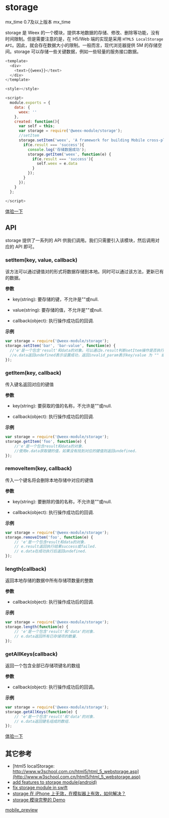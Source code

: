 # storage

mx_time 
	0.7及以上版本
mx_time 


storage 是 Weex 的一个模块，提供本地数据的存储、修改、删除等功能，没有时间限制。但是需要注意的是，在 H5/Web 端的实现是采用 `HTML5 LocalStorage API`。因此，就会存在数据大小的限制。一般而言，现代浏览器提供 5M 的存储空间。storage 可以存储一些关键数据，例如一些轻量的服务接口数据。
````javascript
<template>
  <div>
    <text>{{weex}}</text>
  </div>
</template>

<style></style>

<script>
  module.exports = {
    data: {
      weex: ''
    },
    created: function(){
      var self = this;
      var storage = require('@weex-module/storage');
      //setItem
      storage.setItem('weex', 'A framework for building Mobile cross-platform UI', function(e) {
        if(e.result === 'success'){
          console.log('存储数据成功');
          storage.getItem('weex', function(e) {
            if(e.result === 'success'){
              self.weex = e.data
            }
          });
        }
      });
    }
  };
  
</script>
````   
[体验一下](http://www.baidu.com?123=test)


## API  
storage 提供了一系列的 API 供我们调用。我们只需要引入该模块，然后调用对应的 API 即可。

### setItem(key, value, callback)

该方法可以通过键值对的形式将数据存储到本地。同时可以通过该方法，更新已有的数据。

**参数**

* key(string): 要存储的键，不允许是""或null.

* value(string): 要存储的值，不允许是""或null.

* callback(object): 执行操作成功后的回调.

**示例**

````javascript
var storage = require('@weex-module/storage');
storage.setItem('bar', 'bar-value', function(e) {
  //'e'是一个包含'result'和data的对象。可以通过e.result判断setItem操作是否执行成功。
  //e.data返回undefined表示设置成功，返回invalid_param表示key/value 为 "" 或者 null
});
````      

### getItem(key, callback)

传入键名返回对应的键值

**参数**

+ key(string): 要获取的值的名称，不允许是""或null.

+ callback(object): 执行操作成功后的回调.

**示例**

````javascript
var storage = require('@weex-module/storage');
storage.getItem('foo', function(e) {
	//'e'是一个包含result和data的对象.
	//使用e.data获取键的值，如果没有找到对应的键值则返回undefined.
});
````

### removeItem(key, callback)

传入一个键名将会删除本地存储中对应的键值

**参数**

* key(string): 要删除的值的名称，不允许是""或null.

* callback(object): 执行操作成功后的回调.

**示例**

````javascript
var storage = require('@weex-module/storage');
storage.removeItem('foo', function(e) {
	// 'e'是一个包含result和data的对象.
	// e.result返回执行结果success或failed.
	// e.data在成功执行后返回undefined.
});
````

### length(callback)

返回本地存储的数据中所有存储项数量的整数

**参数**

* callback(object): 执行操作成功后的回调.

**示例**

````javascript
var storage = require('@weex-module/storage');
storage.length(function(e) {
	// 'e'是一个包含'result'和'data'的对象.
	// e.data返回所有已存储项的数量.
});
````

### getAllKeys(callback)

返回一个包含全部已存储项键名的数组

**参数**

* callback(object): 执行操作成功后的回调。   



**示例**

````javascript
var storage = require('@weex-module/storage');
storage.getAllKeys(function(e) {
	// 'e'是一个包含'result'和'data'的对象.
	// e.data返回键名组成的数组.
});
````  

[体验一下](https://m.taobao.com?123=test)

## 其它参考 

+ [html5 localStorage: http://www.w3school.com.cn/html5/html_5_webstorage.asp](http://www.w3school.com.cn/html5/html_5_webstorage.asp)       
+ [add features to storage module(android)](https://github.com/alibaba/weex/pull/1296) 
+ [fix storage module in swift](https://github.com/alibaba/weex/pull/998)       
+ [storage 在 iPhone 上无效，在模拟器上有效，如何解决？](https://github.com/alibaba/weex/issues/1453) 
+ [storage 模块完整的 Demo](https://github.com/alibaba/weex/blob/dev/examples/module/storage-demo.we)
      
[mobile_preview](http://gtms03.alicdn.com/tps/i3/TB1pQENMXXXXXaLXVXXkIFHLVXX-624-1105.jpg)